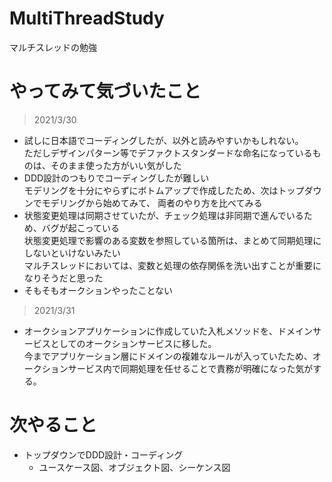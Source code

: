 # MultiThreadStudy
マルチスレッドの勉強

# やってみて気づいたこと
> 2021/3/30
- 試しに日本語でコーディングしたが、以外と読みやすいかもしれない。  
ただしデザインパターン等でデファクトスタンダードな命名になっているものは、そのまま使った方がいい気がした
- DDD設計のつもりでコーディングしたが難しい  
モデリングを十分にやらずにボトムアップで作成したため、次はトップダウンでモデリングから始めてみて、
両者のやり方を比べてみる
- 状態変更処理は同期させていたが、チェック処理は非同期で進んでいるため、バグが起こっている  
状態変更処理で影響のある変数を参照している箇所は、まとめて同期処理にしないといけないみたい  
マルチスレッドにおいては、変数と処理の依存関係を洗い出すことが重要になりそうだと思った
- そもそもオークションやったことない

> 2021/3/31
- オークションアプリケーションに作成していた入札メソッドを、ドメインサービスとしてのオークションサービスに移した。  
今までアプリケーション層にドメインの複雑なルールが入っていたため、オークションサービス内で同期処理を任せることで責務が明確になった気がする。

# 次やること
- トップダウンでDDD設計・コーディング
  - ユースケース図、オブジェクト図、シーケンス図


